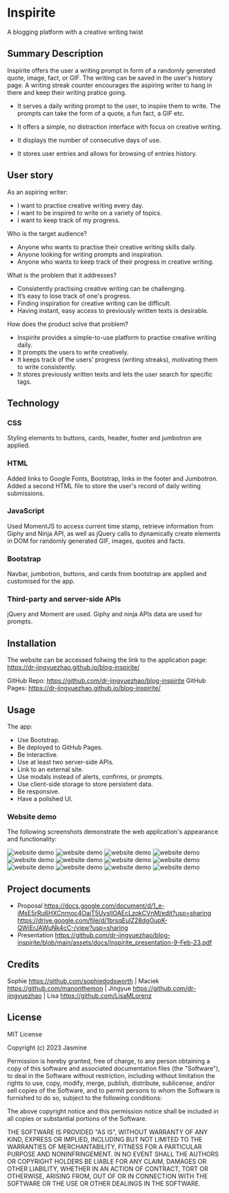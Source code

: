 # Inspirite
A blogging platform with a creative writing twist

## Summary Description
Inspirite offers the user a writing prompt in form of a randomly generated quote, image, fact, or GIF. The writing can be saved in the user's history page. A writing streak counter encourages the aspiring writer to hang in there and keep their writing pratice going.

- It serves a daily writing prompt to the user, to inspire them to write. The prompts can take the form of a quote, a fun fact, a GIF etc.

- It offers a simple, no distraction interface with focus on creative writing. 

- It displays the number of consecutive days of use.

- It stores user entries and allows for browsing of entries history.

## User story

As an aspiring writer:

- I want to practise creative writing every day.
- I want to be inspired to write on a variety of topics.
- I want to keep track of my progress.

Who is the target audience?
- Anyone who wants to practise their creative writing skills daily.
- Anyone looking for writing prompts and inspiration.
- Anyone who wants to keep track of their progress in creative writing.

What is the problem that it addresses?
- Consistently practising creative writing can be challenging. 
- It’s easy to lose track of one's progress.
- Finding inspiration for creative writing can be difficult.
- Having instant, easy access to previously written texts is desirable.

How does the product solve that problem?
- Inspirite provides a simple-to-use platform to practise creative writing daily.
- It prompts the users to write creatively.
- It keeps track of the users’ progress (writing streaks), motivating them to write consistently. 
- It stores previously written texts and lets the user search for specific tags.

## Technology
### CSS
Styling elements to buttons, cards, header, footer and jumbotron are applied.

### HTML
Added links to Google Fonts, Bootstrap, links in the footer and Jumbotron. Added a second HTML file to store the user's record of daily writing submissions.

### JavaScript
Used MomentJS to access current time stamp, retrieve information from Giphy and Ninja API, as well as jQuery calls to dynamically create elements in DOM for randomly generated GIF, images, quotes and facts.

### Bootstrap
Navbar, jumbotron, buttons, and cards from bootstrap are applied and customised for the app.

### Third-party and server-side APIs
jQuery and Moment are used. Giphy and ninja APIs data are used for prompts. 

## Installation
The website can be accessed follwing the link to the application page:
https://dr-jingyuezhao.github.io/blog-inspirite/

GitHub Repo: https://github.com/dr-jingyuezhao/blog-inspirite
GitHub Pages: https://dr-jingyuezhao.github.io/blog-inspirite/

## Usage
The app:
* Use Bootstrap.
* Be deployed to GitHub Pages.
* Be interactive.
* Use at least two server-side APIs.
* Link to an external site.
* Use modals instead of alerts, confirms, or prompts.
* Use client-side storage to store persistent data.
* Be responsive.
* Have a polished UI.


### Website demo
The following screenshots demonstrate the web application's appearance and functionality:

![website demo](assets/images/web_demo_home-page.jpg)
![website demo](assets/images/web_demo_quote-prompt.jpg)
![website demo](assets/images/web_demo_fact-prompt.jpg)
![website demo](assets/images/web_demo_img-prompt.jpg)
![website demo](assets/images/web_demo_gif-prompt.jpg)
![website demo](assets/images/web_demo_discard_modal.jpg)
![website demo](assets/images/web_demo_save_modal.jpg)
![website demo](assets/images/web_demo_publish_modal.jpg)
![website demo](assets/images/web_demo_saved-page_2.jpg)
![website demo](assets/images/web_demo_saved-page_draft.jpg)
![website demo](assets/images/web_demo_published-page.jpg)
![website demo](assets/images/web_demo_published-page_blog_2.jpg)


## Project documents
- Proposal
https://docs.google.com/document/d/1_e-iMsE5rRu6HXCnrnoc4OajT5UvslIOAEcLzokCVnM/edit?usp=sharing
https://drive.google.com/file/d/1brsqEuIZ28dgOupK-QWiErJAWuNk4cC-/view?usp=sharing
- Presentation
https://github.com/dr-jingyuezhao/blog-inspirite/blob/main/assets/docs/Inspirite_presentation-9-Feb-23.pdf


## Credits
Sophie https://github.com/sophiedodsworth | Maciek https://github.com/manonthemon | Jingyue https://github.com/dr-jingyuezhao | Lisa https://github.com/LisaMLorenz

## License

MIT License

Copyright (c) 2023 Jasmine

Permission is hereby granted, free of charge, to any person obtaining a copy
of this software and associated documentation files (the "Software"), to deal
in the Software without restriction, including without limitation the rights
to use, copy, modify, merge, publish, distribute, sublicense, and/or sell
copies of the Software, and to permit persons to whom the Software is
furnished to do so, subject to the following conditions:

The above copyright notice and this permission notice shall be included in all
copies or substantial portions of the Software.

THE SOFTWARE IS PROVIDED "AS IS", WITHOUT WARRANTY OF ANY KIND, EXPRESS OR
IMPLIED, INCLUDING BUT NOT LIMITED TO THE WARRANTIES OF MERCHANTABILITY,
FITNESS FOR A PARTICULAR PURPOSE AND NONINFRINGEMENT. IN NO EVENT SHALL THE
AUTHORS OR COPYRIGHT HOLDERS BE LIABLE FOR ANY CLAIM, DAMAGES OR OTHER
LIABILITY, WHETHER IN AN ACTION OF CONTRACT, TORT OR OTHERWISE, ARISING FROM,
OUT OF OR IN CONNECTION WITH THE SOFTWARE OR THE USE OR OTHER DEALINGS IN THE
SOFTWARE.